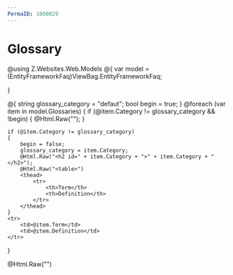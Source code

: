 ```yaml
---
PermaID: 1000029
---
```


# Glossary

@using Z.Websites.Web.Models
@{
    var model = (EntityFrameworkFaq)ViewBag.EntityFrameworkFaq;

}

@{
    string glossary_category = "defaut";
    bool begin = true;
}
@foreach (var item in model.Glossaries)
{
    if (@item.Category != glossary_category && !begin)
    {
        @Html.Raw("</table>");
    }

    if (@item.Category != glossary_category)
    {
        begin = false;
        glossary_category = item.Category;
        @Html.Raw("<h2 id=" + item.Category + ">" + item.Category + "</h2>");
        @Html.Raw("<table>")
        <thead>
            <tr>
                <th>Term</th>
                <th>Definition</th>
            </tr>
        </thead>
    }
    <tr>
        <td>@item.Term</td>
        <td>@item.Definition</td>
    </tr>
}

@Html.Raw("</table>")
